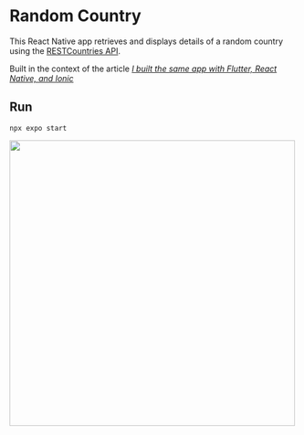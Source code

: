 # Random Country

This React Native app retrieves and displays details of a random country using the [RESTCountries API](https://restcountries.com/).

Built in the context of the article [_I built the same app with Flutter, React Native, and Ionic_
](https://medium.com/@fmmagalhaes/i-built-the-same-app-with-flutter-react-native-and-ionic-33ff8b358562)

## Run
`npx expo start`

<img src="https://github.com/fmmagalhaes/RandomCountryReactNative/assets/8866496/d639666d-87e4-40be-92fb-5117899dc888" width="500">
